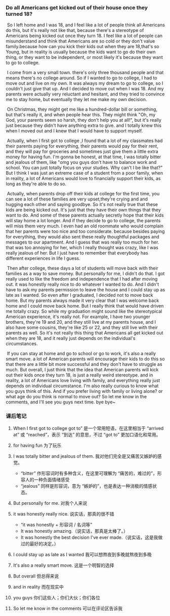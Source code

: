 ### Do all Americans get kicked out of their house once they turned 18? 

​		So I left home and I was 18, and I feel like a lot of people think all Americans do this, but it's really not like that, because there's a stereotype of Americans being kicked out once they turn 18. I feel like a lot of people can misunderstand and think that Americans are so cold or they don't value family.because how can you kick their kids out when they are 18,that's so Young, but in reality is usually because the kids want to go do their own thing, or they want to be independent, or most likely it's because they want to go to college.

​		I come from a very small town. there's only three thousand people and that means there's no college around. So if I wanted to go to college, I had to move out and live on my own. It was always my dream to go to college, so I couldn't just give that up. And I decided to move out when I was 18. And my parents were actually very reluctant and hesitant, and they tried to convince me to stay home, but eventually they let me make my own decision.

​		On Christmas, they might get me like a hundred-dollar bill or something, but that's really it, and when people hear this. They might think "Oh, my God, your parents seem so harsh, they don't help you at all!", but it's really just because they didn't  have anything extra to give. and I totally knew this when I moved out and I knew that I would have to support myself.

​		Actually, when I first got to college ,I found that a lot of my classmates had their parents paying for everything, their parents would pay for their rent, and they will pay for groceries and sometimes just give them a little extra money for having fun. I'm gonna be honest, at that time, I was totally bitter and jealous of them, like "omg you guys don't have to balance work and school. You can just totally focus on your studies. Why can't I be like that?" But I think I was just an extreme case of a student from a poor family, when in reality, a lot of Americans would love to financially support their kids, as long as they're able to do so.

​		Actually, when parents drop off their kids at college for the first time, you can see a lot of these families are very upset,they're crying and and hugging each other and saying goodbye. So it's not really true that these kids are being kicked out. It's just that they have their own things that they want to do. And some of these parents actually secretly hope that their kids will stay home a lot longer. And if they decide to go to college, the parents will miss them very much. I even had an old roommate who would complain that her parents were too nice and too considerate. because besides paying for everything, they would also sent these really thoughtful packages and messages to our apartment. And I guess that was really too much for her. that was too annoying for her, which I really thought was crazy, like I was really jealous of her. But I just have to remember that everybody has different experiences in life I guess.

​		Then after college, these days a lot of students will move back with their families as a way to save money. But personally for me, I didn't do that. I got really used to like the freedom and independence that I had after moving out. it was honestly really nice to do whatever I wanted to do. And I didn't have to ask my parents permission to leave the house and I could stay up as late as I wanted. So even after I graduated, I decided not to move back home. But my parents always made it very clear that I was welcome back home and I could move back home. But I really think that would have driven me totally crazy. So while my graduation might sound like the stereotypical American experience, it's really not. For example, I have two younger brothers, they're 19 and 20, and they still live at my parents house, and I also have some cousins, they're like 25 or 22, and they still live with their parents as well. So it's not really this thing that Americans all get kicked out when they are 18, and it really just depends on the individual's circumstances.

​		If you can stay at home and go to school or go to work, it's also a really smart move. a lot of American parents will encourage their kids to do this so that there are a little bit more successful and they don't have to struggle as much. But overall, I just think that the idea that American parents will kick out their kids once they turn 18, is just a really weird stereotype. and in reality, a lot of Americans love living with family, and everything really just depends on individual circumstance. I'm also really curious to know what you guys think of this. And if you prefer living with family or living alone? or what age do you think is normal to move out?  So let me know in the comments, and I'll see you guys next time. bye bye~

### 课后笔记

1. When I first got to college
   got to” 是一个常用短语，在这里相当于 “arrived at” 或 “reached”，表示 “到达” 的意思，不过 “got to” 更加口语化和常用。
2. for having fun  为了玩乐
3. I was totally bitter and jealous of them.  我对他们完全是又痛苦又嫉妒的感觉。
   - “bitter” 作形容词时有多种含义，在这里可理解为 “痛苦的，难过的”，形容人的一种负面情绪感受
   - “jealous” 同样是形容词，意为 “嫉妒的”，也是表达一种消极的情感状态。
4. But personally for me. 对我个人来说
5. it was honestly really nice. 说实话，那真的很不错
   - “it was honestly + 形容词 / 名词等”
   - It was honestly amazing.（说实话，那真是太棒了。）
   - It was honestly the best decision I've ever made.（说实话，这是我做过的最好的决定。）
6. I could stay up as late as I wanted  我可以想熬夜到多晚就熬夜到多晚
7. It's also a really smart move.   这是一个明智的选择
8. But overall  但总得来说
9. and in reality 而在现实中

10. you guys 你们这些人；你们大伙；你们各位
11. So let me know in the comments  可以在评论区告诉我